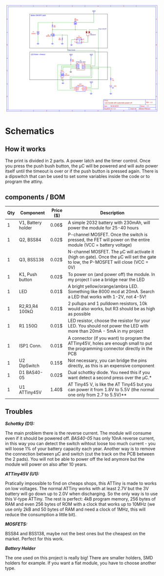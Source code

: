 ![alt text](https://github.com/Adrianotiger/ledcandle/blob/master/pcb/Led_candle_schema.png "Led Candle Schema, version 1.3")

# Schematics

## How it works
The print is divided in 2 parts. A power latch and the timer control.
Once you press the push bush button, the µC will be powered and will auto power itself until the timeout is over or if the push button is pressed again.
There is a dipswitch that can be used to set some variables inside the code or to program the attiny.

## components / BOM

| Qty | Component | Price ($) | Description |
|-----|-----------|-------|-------------|
|  1  | V1, Battery holder | 0.06$ | A simple 2032 battery with 230mAh, will power the module for 25-40 hours |
|  1  | Q2, BSS84 | 0.02$ | P-channel MOSFET. Once the switch is pressed, the FET will power on the entire module (VCC = battery voltage) |
|  1  | Q3, BSS138 | 0.02$ | N-channel MOSFET. The µC will activate it (high on gate). Once the µC will set the gate to low, the P-MOSFET will close (VCC = 0V) |
|  1  | K1, Push button | 0.02$ | To power on (and power off) the module. In my project I use a bridge near the LED |
|  1  | LED | 0.01$ | A bright yellow/orange/ambra LED. Something like 8000 mcd at 20mA. Search a LED that works with 1-2V, not 4-5V! |
|  1  | R2,R3,R4 100kΩ | 0.01$ | 2 pullups and 1 pulldown resistors, 10k would also works, but R3 should be as high as possible |
|  1  | R1 150Ω | 0.01$ | LED resistor, choose the resistor for your LED. You should not power the LED with more than 20mA - 5mA in my project |
|  1  | ISP1 Conn. | 0.01$ | A connector (if you want) to program the ATTiny45V, holes are enough small to put the programming connector directly in the PCB |
|  1  | U2 DipSwitch | 0.15$ | Not necessary, you can bridge the pins directly, as this is an expensive component |
|  1  | D1 BAS40-05 | 0.02$ | Dual schottky diode. You need this if you want detect a second press over the µC.* |
|  1  | U1 ATTiny45V | 1.40$ | AT Tiny45 V, is like the AT Tiny45 but you can power it from 1.8V to 5.5V (the normal one only from 2.7 to 5.5V)** |

## Troubles
***Schottky (D1):***

The main problem there is the reverse current. The module will consume even if it should be powered off. *BAS40-05* has only 10nA reverse current, in this way you can detect the switch wihtout loose too much current - you will loose 1% of your battery capacity each year. 
Another way is to remove the connection between µC and switch (cut the track on the PCB between the 2 pads). You will not be able to power off the led anymore but the module will power on also after 10 years.

***ATTiny45V (U1):***

Pratically impossible to find on cheaps shops, this ATTiny is made to works on low voltages. The normal ATTiny works with at least 2.7V but the 3V battery will go down up to 2.0V when discharging. So the only way is to use this V-type ATTiny. The rest is perfect:
4kB program memory, 256 bytes of RAM and even 256 bytes of ROM with a clock that works up to 10MHz (we use only 2kB and 50 bytes of RAM and need a clock of 1MHz, this will reduce the consumption a little bit).

***MOSFETS:***

BSS84 and BSS138, maybe not the best ones but the cheapest on the market. Perfect for this work.

***Battery Holder***

The one used on this project is really big! There are smaller holders, SMD holders for example. If you want a flat module, you have to choose another type.
